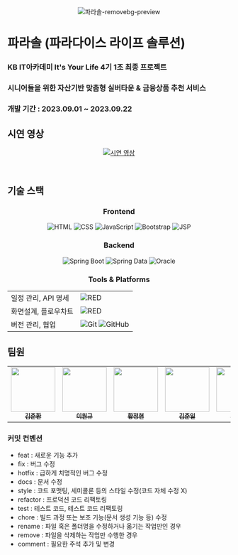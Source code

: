 <div align=center>
   
![파라솔-removebg-preview](https://github.com/KB04-Team1-Parasol/Parasol/assets/85729858/3f57544d-2b4d-4cd7-ad36-fc2d24592301)
</div>

# 파라솔 (파라다이스 라이프 솔루션)
### KB IT아카데미 It's Your Life 4기 1조 최종 프로젝트
### 시니어들을 위한 자산기반 맞춤형 실버타운 & 금융상품 추천 서비스
### 개발 기간 : 2023.09.01 ~ 2023.09.22
   
## 시연 영상
<div align=center>
   
[![시연 영상](http://img.youtube.com/vi/j_32DQJPxKo/0.jpg)](https://youtu.be/j_32DQJPxKo)
</div>

<br>

## 기술 스택
### <p align="center">Frontend</p>
<p align="center">
  <img alt="HTML" src="https://img.shields.io/badge/HTML-E34F26.svg?&style=for-the-badge&logo=HTML5&logoColor=white"/>
  <img alt="CSS" src="https://img.shields.io/badge/CSS-1572B6.svg?&style=for-the-badge&logo=CSS3&logoColor=white"/>
  <img alt="JavaScript" src="https://img.shields.io/badge/JAVASCRIPT-F7DF1E.svg?&style=for-the-badge&logo=JavaScript&logoColor=white"/>
  <img alt="Bootstrap" src="https://img.shields.io/badge/BOOTSTRAP-7952B3.svg?&style=for-the-badge&logo=Bootstrap&logoColor=white"/>
  <img alt="JSP" src="https://img.shields.io/badge/JSP-007396.svg?&style=for-the-badge&logo=Java&logoColor=white"/>
</p>

### <p align="center">Backend</p>
<p align="center">
  <img alt="Spring Boot" src="https://img.shields.io/badge/SPRING%20BOOT-6DB33F.svg?&style=for-the-badge&logo=Spring&logoColor=white"/>
  <img alt="Spring Data" src="https://img.shields.io/badge/SPRING%20DATA-6DB33F.svg?&style=for-the-badge&logo=Spring&logoColor=white"/>
  <img alt="Oracle" src="https://img.shields.io/badge/ORACLE-F80000.svg?&style=for-the-badge&logo=Oracle&logoColor=white"/>
</p>

### <p align="center">Tools & Platforms </p>
<p align="center">
  <table align="center">
    <tr>
      <td>일정 관리, API 명세</td>
      <td><img alt="RED" src ="https://img.shields.io/badge/Notion-000000.svg?&style=for-the-badge&logo=Notion&logoColor=white"/>
      </td>
    </tr>
    <tr>
      <td>화면설계, 플로우차트</td>
      <td><img alt="RED" src ="https://img.shields.io/badge/Figma-F24E1E.svg?&style=for-the-badge&logo=Figma&logoColor=white"/></td>
    </tr>
    <tr>
      <td>버전 관리, 협업</td>
      <td><img alt="Git" src="https://img.shields.io/badge/git-E6484F.svg?style=for-the-badge&logo=git&logoColor=white"/> <img alt="GitHub" src="https://img.shields.io/badge/github-%23121011.svg?style=for-the-badge&logo=github&logoColor=white"/></td>
    </tr>
  </table>
</p>

## 팀원
<div align=center>
<table>
  <tbody>
    <tr>
      <td align="center"><a href="https://github.com/jh9523"><img src="https://avatars.githubusercontent.com/u/135290575?v=4" width="100px;" alt=""/><br /><sub><b>김준환 </b></sub></a><br /></td>
      <td align="center"><a href="https://github.com/OneK-2"><img src="https://avatars.githubusercontent.com/u/85729858?v=4" width="100px;" alt=""/><br /><sub><b>이원규 </b></sub></a><br /></td>
      <td align="center"><a href="https://github.com/HwangJungHyun"><img src="https://avatars.githubusercontent.com/u/99892677?v=4" width="100px;" alt=""/><br /><sub><b>황정현 </b></sub></a><br /></td>
      <td align="center"><a href="https://github.com/junirii"><img src="https://avatars.githubusercontent.com/u/105265611?v=4" width="100px;" alt=""/><br /><sub><b>김준일 </b></sub></a><br /></td>
      <td align="center"><a href="https://github.com/raeunlee"><img src="https://avatars.githubusercontent.com/u/69973291?v=4" width="100px;" alt=""/><br /><sub><b>이라은 </b></sub></a><br /></td>
      <td align="center"><a href="https://github.com/wooyoungman"><img src="https://avatars.githubusercontent.com/u/101693311?v=4" width="100px;" alt=""/><br /><sub><b>정우영 </b></sub></a><br /></td>
    </tr>
  </tbody>
</table>
</div>

### 커밋 컨벤션
- feat : 새로운 기능 추가
- fix : 버그 수정
- hotfix : 급하게 치명적인 버그 수정
- docs : 문서 수정
- style : 코드 포맷팅, 세미콜론 등의 스타일 수정(코드 자체 수정 X)
- refactor : 프로덕션 코드 리팩토링
- test : 테스트 코드, 테스트 코드 리팩토링
- chore : 빌드 과정 또는 보조 기능(문서 생성 기능 등) 수정
- rename : 파일 혹은 폴더명을 수정하거나 옮기는 작업만인 경우
- remove : 파일을 삭제하는 작업만 수행한 경우
- comment : 필요한 주석 추가 및 변경
